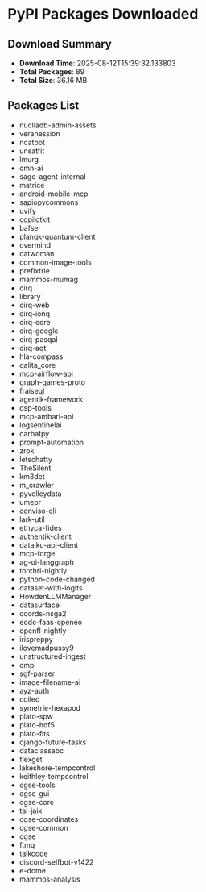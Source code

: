 # PyPI Packages Downloaded

## Download Summary
- **Download Time**: 2025-08-12T15:39:32.133803
- **Total Packages**: 89
- **Total Size**: 36.16 MB

## Packages List
- nucliadb-admin-assets
- verahession
- ncatbot
- unsatfit
- lmurg
- cmn-ai
- sage-agent-internal
- matrice
- android-mobile-mcp
- sapiopycommons
- uvify
- copilotkit
- bafser
- planqk-quantum-client
- overmind
- catwoman
- common-image-tools
- prefixtrie
- mammos-mumag
- cirq
- library
- cirq-web
- cirq-ionq
- cirq-core
- cirq-google
- cirq-pasqal
- cirq-aqt
- hla-compass
- qalita_core
- mcp-airflow-api
- graph-games-proto
- fraiseql
- agentik-framework
- dsp-tools
- mcp-ambari-api
- logsentinelai
- carbatpy
- prompt-automation
- zrok
- letschatty
- TheSilent
- km3det
- m_crawler
- pyvolleydata
- umepr
- conviso-cli
- lark-util
- ethyca-fides
- authentik-client
- dataiku-api-client
- mcp-forge
- ag-ui-langgraph
- torchrl-nightly
- python-code-changed
- dataset-with-logits
- HowdenLLMManager
- datasurface
- coords-nsga2
- eodc-faas-openeo
- openfl-nightly
- irispreppy
- ilovemadpussy9
- unstructured-ingest
- cmpl
- sgf-parser
- image-filename-ai
- ayz-auth
- coiled
- symetrie-hexapod
- plato-spw
- plato-hdf5
- plato-fits
- django-future-tasks
- dataclassabc
- flexget
- lakeshore-tempcontrol
- keithley-tempcontrol
- cgse-tools
- cgse-gui
- cgse-core
- tai-jaix
- cgse-coordinates
- cgse-common
- cgse
- ftmq
- talkcode
- discord-selfbot-v1422
- e-dome
- mammos-analysis
